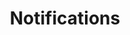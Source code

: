 ---
title: Notifications

# Listing view
view: community/custom_card

# Optional header image (relative to `assets/media/` folder).
banner:
  caption: ''
  image: 'recruitment.jpg'
---